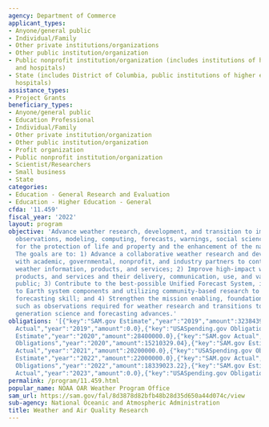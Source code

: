 ```yaml
---
agency: Department of Commerce
applicant_types:
- Anyone/general public
- Individual/Family
- Other private institutions/organizations
- Other public institution/organization
- Public nonprofit institution/organization (includes institutions of higher education
  and hospitals)
- State (includes District of Columbia, public institutions of higher education and
  hospitals)
assistance_types:
- Project Grants
beneficiary_types:
- Anyone/general public
- Education Professional
- Individual/Family
- Other private institution/organization
- Other public institution/organization
- Profit organization
- Public nonprofit institution/organization
- Scientist/Researchers
- Small business
- State
categories:
- Education - General Research and Evaluation
- Education - Higher Education - General
cfda: '11.459'
fiscal_year: '2022'
layout: program
objective: 'Advance weather research, development, and transition to improve weather
  observations, modeling, computing, forecasts, warnings, social science, and communication
  for the protection of life and property and the enhancement of the national economy.
  The goals are to: 1) Advance a collaborative weather research and development network
  with academic, governmental, nonprofit, and industry partners to continuously improve
  weather information, products, and services; 2) Improve high-impact weather forecasts,
  products, and services and their delivery, communication, use, and value to the
  public; 3) Contribute to the best-possible Unified Forecast System, including coupling
  to Earth system components and utilizing community-based research to transform weather
  forecasting skill; and 4) Strengthen the mission enabling, foundational infrastructure
  such as observations required for weather research and transitions to achieve next
  generation science and forecasting advances.'
obligations: '[{"key":"SAM.gov Estimate","year":"2019","amount":32384391.0},{"key":"SAM.gov
  Actual","year":"2019","amount":0.0},{"key":"USASpending.gov Obligations","year":"2019","amount":32357401.49},{"key":"SAM.gov
  Estimate","year":"2020","amount":28400000.0},{"key":"SAM.gov Actual","year":"2020","amount":28400000.0},{"key":"USASpending.gov
  Obligations","year":"2020","amount":15210329.04},{"key":"SAM.gov Estimate","year":"2021","amount":31240000.0},{"key":"SAM.gov
  Actual","year":"2021","amount":20200000.0},{"key":"USASpending.gov Obligations","year":"2021","amount":22187911.66},{"key":"SAM.gov
  Estimate","year":"2022","amount":22000000.0},{"key":"SAM.gov Actual","year":"2022","amount":24117894.0},{"key":"USASpending.gov
  Obligations","year":"2022","amount":18339023.22},{"key":"SAM.gov Estimate","year":"2023","amount":45418106.0},{"key":"SAM.gov
  Actual","year":"2023","amount":0.0},{"key":"USASpending.gov Obligations","year":"2023","amount":32856207.84}]'
permalink: /program/11.459.html
popular_name: NOAA OAR Weather Program Office
sam_url: https://sam.gov/fal/8d3878d82bfb48b28d35d650a44d074c/view
sub-agency: National Oceanic and Atmospheric Administration
title: Weather and Air Quality Research
---
```

